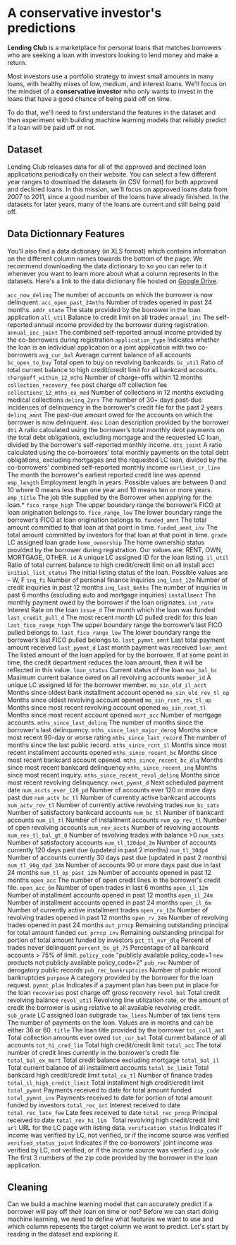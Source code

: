 
# A conservative investor's predictions

**Lending Club** is a marketplace for personal loans that matches borrowers who are seeking a loan with investors looking to lend money and make a return.

Most investors use a portfolio strategy to invest small amounts in many loans, with healthy mixes of low, medium, and interest loans. We'll focus on the mindset of a **conservative investor** who only wants to invest in the loans that have a good chance of being paid off on time. 

To do that, we'll need to first understand the features in the dataset and then experiment with building machine learning models that reliably predict if a loan will be paid off or not.

## Dataset

Lending Club releases data for all of the approved and declined loan applications periodically on their website. You can select a few different year ranges to download the datasets (in CSV format) for both approved and declined loans.
In this mission, we'll focus on approved loans data from 2007 to 2011, since a good number of the loans have already finished. In the datasets for later years, many of the loans are current and still being paid off.

## Data Dictionnary Features

You'll also find a data dictionary (in XLS format) which contains information on the different column names towards the bottom of the page. We recommend downloading the data dictionary to so you can refer to it whenever you want to learn more about what a column represents in the datasets. Here's a link to the data dictionary file hosted on [Google Drive](https://docs.google.com/spreadsheets/d/191B2yJ4H1ZPXq0_ByhUgWMFZOYem5jFz0Y3by_7YBY4/edit).

`acc_now_delinq`	The number of accounts on which the borrower is now delinquent.
`acc_open_past_24mths`	Number of trades opened in past 24 months.
`addr_state`	The state provided by the borrower in the loan application
`all_util`	Balance to credit limit on all trades
`annual_inc`	The self-reported annual income provided by the borrower during registration.
`annual_inc_joint`	The combined self-reported annual income provided by the co-borrowers during registration
`application_type`	Indicates whether the loan is an individual application or a joint application with two co-borrowers
`avg_cur_bal`	Average current balance of all accounts
`bc_open_to_buy`	Total open to buy on revolving bankcards.
`bc_util`	Ratio of total current balance to high credit/credit limit for all bankcard accounts.
`chargeoff_within_12_mths`	Number of charge-offs within 12 months
`collection_recovery_fee`	post charge off collection fee
`collections_12_mths_ex_med`	Number of collections in 12 months excluding medical collections
`delinq_2yrs`	The number of 30+ days past-due incidences of delinquency in the borrower's credit file for the past 2 years
`delinq_amnt`	The past-due amount owed for the accounts on which the borrower is now delinquent.
`desc`	Loan description provided by the borrower
`dti`	A ratio calculated using the borrower’s total monthly debt payments on the total debt obligations, excluding mortgage and the requested LC loan, divided by the borrower’s self-reported monthly income.
`dti_joint`	A ratio calculated using the co-borrowers' total monthly payments on the total debt obligations, excluding mortgages and the requested LC loan, divided by the co-borrowers' combined self-reported monthly income
`earliest_cr_line`	The month the borrower's earliest reported credit line was opened
`emp_length`	Employment length in years. Possible values are between 0 and 10 where 0 means less than one year and 10 means ten or more years. 
`emp_title`	The job title supplied by the Borrower when applying for the loan.*
`fico_range_high`	The upper boundary range the borrower’s FICO at loan origination belongs to.
`fico_range_low`	The lower boundary range the borrower’s FICO at loan origination belongs to.
`funded_amnt`	The total amount committed to that loan at that point in time.
`funded_amnt_inv`	The total amount committed by investors for that loan at that point in time.
`grade`	LC assigned loan grade
`home_ownership`	The home ownership status provided by the borrower during registration. Our values are: RENT, OWN, MORTGAGE, OTHER.
`id`	A unique LC assigned ID for the loan listing.
`il_util`	Ratio of total current balance to high credit/credit limit on all install acct
`initial_list_status`	The initial listing status of the loan. Possible values are – W, F
`inq_fi`	Number of personal finance inquiries
`inq_last_12m`	Number of credit inquiries in past 12 months
`inq_last_6mths`	The number of inquiries in past 6 months (excluding auto and mortgage inquiries)
`installment`	The monthly payment owed by the borrower if the loan originates.
`int_rate`	Interest Rate on the loan
`issue_d`	The month which the loan was funded
`last_credit_pull_d`	The most recent month LC pulled credit for this loan
`last_fico_range_high`	The upper boundary range the borrower’s last FICO pulled belongs to.
`last_fico_range_low`	The lower boundary range the borrower’s last FICO pulled belongs to.
`last_pymnt_amnt`	Last total payment amount received
`last_pymnt_d`	Last month payment was received
`loan_amnt`	The listed amount of the loan applied for by the borrower. If at some point in time, the credit department reduces the loan amount, then it will be reflected in this value.
`loan_status`	Current status of the loan
`max_bal_bc`	Maximum current balance owed on all revolving accounts
`member_id`	A unique LC assigned Id for the borrower member.
`mo_sin_old_il_acct`	Months since oldest bank installment account opened
`mo_sin_old_rev_tl_op`	Months since oldest revolving account opened
`mo_sin_rcnt_rev_tl_op`	Months since most recent revolving account opened
`mo_sin_rcnt_tl`	Months since most recent account opened
`mort_acc`	Number of mortgage accounts.
`mths_since_last_delinq`	The number of months since the borrower's last delinquency.
`mths_since_last_major_derog`	Months since most recent 90-day or worse rating
`mths_since_last_record`	The number of months since the last public record.
`mths_since_rcnt_il`	Months since most recent installment accounts opened
`mths_since_recent_bc`	Months since most recent bankcard account opened.
`mths_since_recent_bc_dlq`	Months since most recent bankcard delinquency
`mths_since_recent_inq`	Months since most recent inquiry.
`mths_since_recent_revol_delinq`	Months since most recent revolving delinquency.
`next_pymnt_d`	Next scheduled payment date
`num_accts_ever_120_pd`	Number of accounts ever 120 or more days past due
`num_actv_bc_tl`	Number of currently active bankcard accounts
`num_actv_rev_tl`	Number of currently active revolving trades
`num_bc_sats`	Number of satisfactory bankcard accounts
`num_bc_tl`	Number of bankcard accounts
`num_il_tl`	Number of installment accounts
`num_op_rev_tl`	Number of open revolving accounts
`num_rev_accts`	Number of revolving accounts
`num_rev_tl_bal_gt_0`	Number of revolving trades with balance >0
`num_sats`	Number of satisfactory accounts
`num_tl_120dpd_2m`	Number of accounts currently 120 days past due (updated in past 2 months)
`num_tl_30dpd`	Number of accounts currently 30 days past due (updated in past 2 months)
`num_tl_90g_dpd_24m`	Number of accounts 90 or more days past due in last 24 months
`num_tl_op_past_12m`	Number of accounts opened in past 12 months
`open_acc`	The number of open credit lines in the borrower's credit file.
`open_acc_6m`	Number of open trades in last 6 months
`open_il_12m`	Number of installment accounts opened in past 12 months
`open_il_24m`	Number of installment accounts opened in past 24 months
`open_il_6m`	Number of currently active installment trades
`open_rv_12m`	Number of revolving trades opened in past 12 months
`open_rv_24m`	Number of revolving trades opened in past 24 months
`out_prncp`	Remaining outstanding principal for total amount funded
`out_prncp_inv`	Remaining outstanding principal for portion of total amount funded by investors
`pct_tl_nvr_dlq`	Percent of trades never delinquent
`percent_bc_gt_75`	Percentage of all bankcard accounts > 75% of limit.
`policy_code`	"publicly available policy_code=1
`new` products not publicly available policy_code=2"
`pub_rec`	Number of derogatory public records
`pub_rec_bankruptcies`	Number of public record bankruptcies
`purpose`	A category provided by the borrower for the loan request. 
`pymnt_plan`	Indicates if a payment plan has been put in place for the loan
`recoveries`	post charge off gross recovery
`revol_bal`	Total credit revolving balance
`revol_util`	Revolving line utilization rate, or the amount of credit the borrower is using relative to all available revolving credit.
`sub_grade`	LC assigned loan subgrade
`tax_liens`	Number of tax liens
`term`	The number of payments on the loan. Values are in months and can be either 36 or 60.
`title`	The loan title provided by the borrower
`tot_coll_amt`	Total collection amounts ever owed
`tot_cur_bal`	Total current balance of all accounts
`tot_hi_cred_lim`	Total high credit/credit limit
`total_acc`	The total number of credit lines currently in the borrower's credit file
`total_bal_ex_mort`	Total credit balance excluding mortgage
`total_bal_il`	Total current balance of all installment accounts
`total_bc_limit`	Total bankcard high credit/credit limit
`total_cu_tl`	Number of finance trades
`total_il_high_credit_limit`	Total installment high credit/credit limit
`total_pymnt`	Payments received to date for total amount funded
`total_pymnt_inv`	Payments received to date for portion of total amount funded by investors
`total_rec_int`	Interest received to date
`total_rec_late_fee`	Late fees received to date
`total_rec_prncp`	Principal received to date
`total_rev_hi_lim`  	Total revolving high credit/credit limit
`url`	URL for the LC page with listing data.
`verification_status`	Indicates if income was verified by LC, not verified, or if the income source was verified
`verified_status_joint`	Indicates if the co-borrowers' joint income was verified by LC, not verified, or if the income source was verified
`zip_code`	The first 3 numbers of the zip code provided by the borrower in the loan application.


## Cleaning 

Can we build a machine learning model that can accurately predict if a borrower will pay off their loan on time or not?
Before we can start doing machine learning, we need to define what features we want to use and which column repesents the target column we want to predict. Let's start by reading in the dataset and exploring it.
